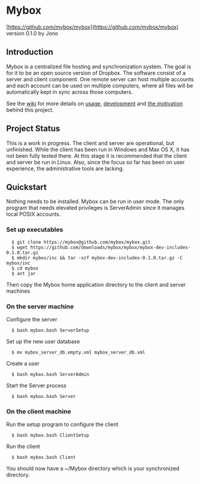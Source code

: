 Mybox
=====
[https://github.com/mybox/mybox](https://github.com/mybox/mybox)  
version 0.1.0 by Jono


Introduction
------------
Mybox is a centralized file hosting and synchronization system. The goal is for it to be an open source version of Dropbox. The software consist of a server and client component. One remote server can host multiple accounts and each account can be used on multiple computers, where all files will be automatically kept in sync across those computers.

See the [wiki](https://github.com/mybox/mybox/wiki) for more details on [usage](https://github.com/mybox/mybox/wiki/Usage), [development](https://github.com/mybox/mybox/wiki/Development) and [the motivation](https://github.com/mybox/mybox/Project-Goals) behind this project.


Project Status
--------------
This is a work in progress. The client and server are operational, but unfinished. While the client has been run in Windows and Max OS X, it has not been fully tested there. At this stage it is recommended that the client and server be run in Linux. Also, since the focus so far has been on user experience, the administrative tools are lacking.


Quickstart
----------
Nothing needs to be installed. Mybox can be run in user mode. The only program that needs elevated privileges is ServerAdmin since it manages local POSIX accounts.


### Set up executables ###

      $ git clone https://mybox@github.com/mybox/mybox.git  
      $ wget https://github.com/downloads/mybox/mybox/mybox-dev-includes-0.1.0.tar.gz  
      $ mkdir mybox/inc && tar -xzf mybox-dev-includes-0.1.0.tar.gz -C mybox/inc
      $ cd mybox
      $ ant jar
    
Then copy the Mybox home application directory to the client and server machines
    

### On the server machine ###

Configure the server

      $ bash mybox.bash ServerSetup
        
Set up the new user database

      $ mv mybox_server_db.empty.xml mybox_server_db.xml

Create a user

      $ bash mybox.bash ServerAdmin
      
Start the Server process

      $ bash mybox.bash Server


### On the client machine ###

Run the setup program to configure the client

      $ bash mybox.bash ClientSetup

Run the client

      $ bash mybox.bash Client
      
You should now have a ~/Mybox directory which is your synchronized directory.

